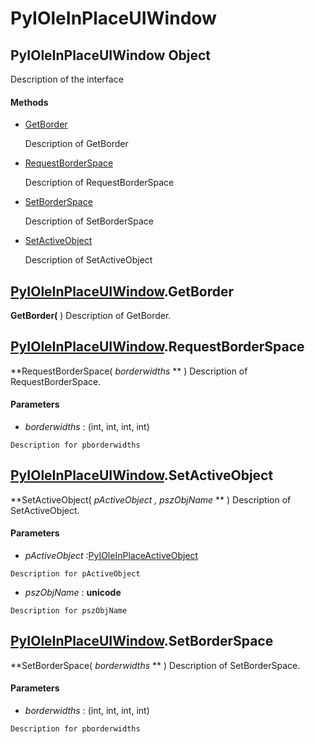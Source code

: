 # PyIOleInPlaceUIWindow

## PyIOleInPlaceUIWindow Object

Description of the interface

#### Methods


  - [GetBorder](PyIOleInPlaceUIWindow.md#pyioleinplaceuiwindowgetborder)

    Description of GetBorder&nbsp;

  - [RequestBorderSpace](PyIOleInPlaceUIWindow.md#pyioleinplaceuiwindowrequestborderspace)

    Description of RequestBorderSpace&nbsp;

  - [SetBorderSpace](PyIOleInPlaceUIWindow.md#pyioleinplaceuiwindowsetborderspace)

    Description of SetBorderSpace&nbsp;

  - [SetActiveObject](PyIOleInPlaceUIWindow.md#pyioleinplaceuiwindowsetactiveobject)

    Description of SetActiveObject&nbsp;

## [PyIOleInPlaceUIWindow](#pyioleinplaceuiwindow)\.GetBorder

 **GetBorder\(** \)
Description of GetBorder\.

## [PyIOleInPlaceUIWindow](#pyioleinplaceuiwindow)\.RequestBorderSpace

 **RequestBorderSpace\( *borderwidths* ** \)
Description of RequestBorderSpace\.

#### Parameters


  -  *borderwidths* : \(int, int, int, int\)

    Description for pborderwidths

## [PyIOleInPlaceUIWindow](#pyioleinplaceuiwindow)\.SetActiveObject

 **SetActiveObject\( *pActiveObject*  *, pszObjName* ** \)
Description of SetActiveObject\.

#### Parameters


  -  *pActiveObject* :[PyIOleInPlaceActiveObject](#pyioleinplaceactiveobject)

    Description for pActiveObject

  -  *pszObjName* : **unicode** 

    Description for pszObjName

## [PyIOleInPlaceUIWindow](#pyioleinplaceuiwindow)\.SetBorderSpace

 **SetBorderSpace\( *borderwidths* ** \)
Description of SetBorderSpace\.

#### Parameters


  -  *borderwidths* : \(int, int, int, int\)

    Description for pborderwidths